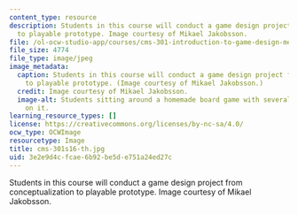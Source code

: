 ```yaml
---
content_type: resource
description: Students in this course will conduct a game design project from conceptualization
  to playable prototype. Image courtesy of Mikael Jakobsson.
file: /ol-ocw-studio-app/courses/cms-301-introduction-to-game-design-methods-spring-2016/3e2e9d4cfcae6b92be5de751a24ed27c_cms-301s16-th.jpg
file_size: 4774
file_type: image/jpeg
image_metadata:
  caption: Students in this course will conduct a game design project from conceptualization
    to playable prototype. (Image courtesy of Mikael Jakobsson.)
  credit: Image courtesy of Mikael Jakobsson.
  image-alt: Students sitting around a homemade board game with several game pieces
    on it.
learning_resource_types: []
license: https://creativecommons.org/licenses/by-nc-sa/4.0/
ocw_type: OCWImage
resourcetype: Image
title: cms-301s16-th.jpg
uid: 3e2e9d4c-fcae-6b92-be5d-e751a24ed27c
---
```

Students in this course will conduct a game design project from conceptualization to playable prototype. Image courtesy of Mikael Jakobsson.